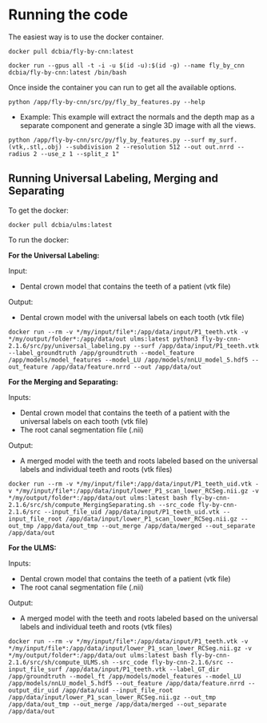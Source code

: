 # Running the code

The easiest way is to use the docker container.

```
docker pull dcbia/fly-by-cnn:latest
```

```
docker run --gpus all -t -i -u $(id -u):$(id -g) --name fly_by_cnn dcbia/fly-by-cnn:latest /bin/bash
```
Once inside the container you can run to get all the available options. 
```
python /app/fly-by-cnn/src/py/fly_by_features.py --help
```

* Example:
This example will extract the normals and the depth map as a separate component and generate a single 3D image with all the views. 
```
python /app/fly-by-cnn/src/py/fly_by_features.py --surf my_surf.(vtk,.stl,.obj) --subdivision 2 --resolution 512 --out out.nrrd --radius 2 --use_z 1 --split_z 1"
```


## Running Universal Labeling, Merging and Separating

To get the docker:

```
docker pull dcbia/ulms:latest
```

To run the docker:

**For the Universal Labeling:**

Input: 
- Dental crown model that contains the teeth of a patient (vtk file)

Output: 
- Dental crown model with the universal labels on each tooth (vtk file)

```
docker run --rm -v */my/input/file*:/app/data/input/P1_teeth.vtk -v */my/output/folder*:/app/data/out ulms:latest python3 fly-by-cnn-2.1.6/src/py/universal_labeling.py --surf /app/data/input/P1_teeth.vtk --label_groundtruth /app/groundtruth --model_feature /app/models/model_features --model_LU /app/models/nnLU_model_5.hdf5 --out_feature /app/data/feature.nrrd --out /app/data/out
```

**For the Merging and Separating:**

Inputs: 
- Dental crown model that contains the teeth of a patient with the universal labels on each tooth (vtk file)
- The root canal segmentation file (.nii)

Output: 
- A merged model with the teeth and roots labeled based on the universal labels and individual teeth and roots (vtk files)

```
docker run --rm -v */my/input/file*:/app/data/input/P1_teeth_uid.vtk -v */my/input/file*:/app/data/input/lower_P1_scan_lower_RCSeg.nii.gz -v */my/output/folder*:/app/data/out ulms:latest bash fly-by-cnn-2.1.6/src/sh/compute_MergingSeparating.sh --src_code fly-by-cnn-2.1.6/src --input_file_uid /app/data/input/P1_teeth_uid.vtk --input_file_root /app/data/input/lower_P1_scan_lower_RCSeg.nii.gz --out_tmp /app/data/out_tmp --out_merge /app/data/merged --out_separate /app/data/out
```

**For the ULMS:**

Inputs: 
- Dental crown model that contains the teeth of a patient (vtk file)
- The root canal segmentation file (.nii)

Output: 
- A merged model with the teeth and roots labeled based on the universal labels and individual teeth and roots (vtk files)

```
docker run --rm -v */my/input/file*:/app/data/input/P1_teeth.vtk -v */my/input/file*:/app/data/input/lower_P1_scan_lower_RCSeg.nii.gz -v */my/output/folder*:/app/data/out ulms:latest bash fly-by-cnn-2.1.6/src/sh/compute_ULMS.sh --src_code fly-by-cnn-2.1.6/src --input_file_surf /app/data/input/P1_teeth.vtk --label_GT_dir /app/groundtruth --model_ft /app/models/model_features --model_LU /app/models/nnLU_model_5.hdf5 --out_feature /app/data/feature.nrrd --output_dir_uid /app/data/uid --input_file_root /app/data/input/lower_P1_scan_lower_RCSeg.nii.gz --out_tmp /app/data/out_tmp --out_merge /app/data/merged --out_separate /app/data/out
```
